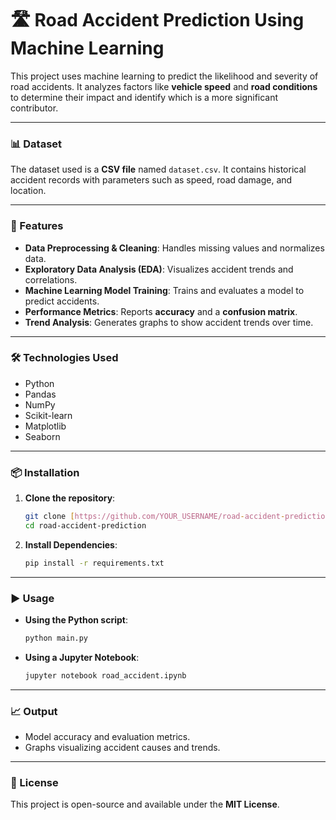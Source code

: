 # 🛣️ Road Accident Prediction Using Machine Learning

This project uses machine learning to predict the likelihood and severity of road accidents. It analyzes factors like **vehicle speed** and **road conditions** to determine their impact and identify which is a more significant contributor.

---

### 📊 Dataset

The dataset used is a **CSV file** named `dataset.csv`. It contains historical accident records with parameters such as speed, road damage, and location.

---

### 🚀 Features

-   **Data Preprocessing & Cleaning**: Handles missing values and normalizes data.
-   **Exploratory Data Analysis (EDA)**: Visualizes accident trends and correlations.
-   **Machine Learning Model Training**: Trains and evaluates a model to predict accidents.
-   **Performance Metrics**: Reports **accuracy** and a **confusion matrix**.
-   **Trend Analysis**: Generates graphs to show accident trends over time.

---

### 🛠️ Technologies Used

-   Python
-   Pandas
-   NumPy
-   Scikit-learn
-   Matplotlib
-   Seaborn

---

### 📦 Installation

1.  **Clone the repository**:
    ```bash
    git clone [https://github.com/YOUR_USERNAME/road-accident-prediction.git](https://github.com/YOUR_USERNAME/road-accident-prediction.git)
    cd road-accident-prediction
    ```

2.  **Install Dependencies**:
    ```bash
    pip install -r requirements.txt
    ```

---

### ▶️ Usage

-   **Using the Python script**:
    ```bash
    python main.py
    ```

-   **Using a Jupyter Notebook**:
    ```bash
    jupyter notebook road_accident.ipynb
    ```

---

### 📈 Output

-   Model accuracy and evaluation metrics.
-   Graphs visualizing accident causes and trends.

---

### 📜 License

This project is open-source and available under the **MIT License**.
